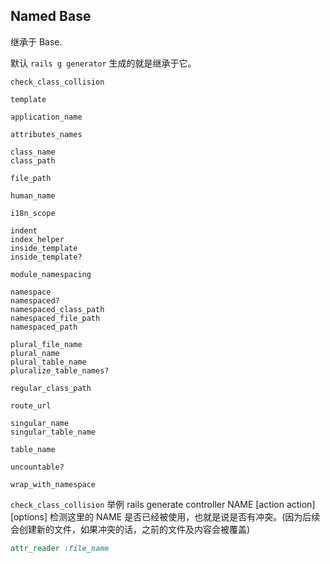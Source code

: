 ## Named Base

继承于 Base.

默认 `rails g generator` 生成的就是继承于它。

```
check_class_collision

template

application_name

attributes_names

class_name
class_path

file_path

human_name

i18n_scope

indent
index_helper
inside_template
inside_template?

module_namespacing

namespace
namespaced?
namespaced_class_path
namespaced_file_path
namespaced_path

plural_file_name
plural_name
plural_table_name
pluralize_table_names?

regular_class_path

route_url

singular_name
singular_table_name

table_name

uncountable?

wrap_with_namespace
```

`check_class_collision` 举例 rails generate controller NAME [action action] [options] 检测这里的 NAME 是否已经被使用，也就是说是否有冲突。(因为后续会创建新的文件，如果冲突的话，之前的文件及内容会被覆盖)

```ruby
attr_reader :file_name
```
